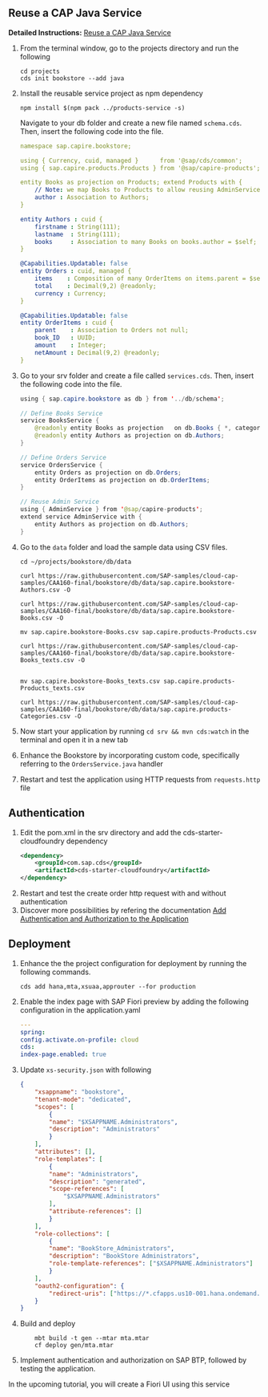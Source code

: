 ## Reuse a CAP Java Service
 **Detailed Instructions:**  [Reuse a CAP Java Service](https://developers.sap.com/tutorials/cp-cap-java-service-reuse.html)
 

1. From the terminal window, go to the projects directory and run the following
    ```console
    cd projects
    cds init bookstore --add java
    ```
2. Install the reusable service project as npm dependency
    ```console
    npm install $(npm pack ../products-service -s)
    ```

    Navigate to your db folder and create a new file named `schema.cds`. Then, insert the following code into the file.
    ```yml
    namespace sap.capire.bookstore;

    using { Currency, cuid, managed }      from '@sap/cds/common';
    using { sap.capire.products.Products } from '@sap/capire-products';

    entity Books as projection on Products; extend Products with {
        // Note: we map Books to Products to allow reusing AdminService as is
        author : Association to Authors;
    }

    entity Authors : cuid {
        firstname : String(111);
        lastname  : String(111);
        books     : Association to many Books on books.author = $self;
    }

    @Capabilities.Updatable: false
    entity Orders : cuid, managed {
        items    : Composition of many OrderItems on items.parent = $self;
        total    : Decimal(9,2) @readonly;
        currency : Currency;
    }

    @Capabilities.Updatable: false
    entity OrderItems : cuid {
        parent    : Association to Orders not null;
        book_ID   : UUID;
        amount    : Integer;
        netAmount : Decimal(9,2) @readonly;
    }

    ```
3. Go to your srv folder and create a file called `services.cds`. Then, insert the following code into the file.
    ```java
    using { sap.capire.bookstore as db } from '../db/schema';

    // Define Books Service
    service BooksService {
        @readonly entity Books as projection   on db.Books { *, category as genre } excluding { category, createdBy, createdAt, modifiedBy, modifiedAt };
        @readonly entity Authors as projection on db.Authors;
    }

    // Define Orders Service
    service OrdersService {
        entity Orders as projection on db.Orders;
        entity OrderItems as projection on db.OrderItems;
    }

    // Reuse Admin Service
    using { AdminService } from '@sap/capire-products';
    extend service AdminService with {
        entity Authors as projection on db.Authors;
    }

    ```
4. Go to the `data` folder and load the sample data using CSV files.
    ```shell
    cd ~/projects/bookstore/db/data

    curl https://raw.githubusercontent.com/SAP-samples/cloud-cap-samples/CAA160-final/bookstore/db/data/sap.capire.bookstore-Authors.csv -O

    curl https://raw.githubusercontent.com/SAP-samples/cloud-cap-samples/CAA160-final/bookstore/db/data/sap.capire.bookstore-Books.csv -O

    mv sap.capire.bookstore-Books.csv sap.capire.products-Products.csv

    curl https://raw.githubusercontent.com/SAP-samples/cloud-cap-samples/CAA160-final/bookstore/db/data/sap.capire.bookstore-Books_texts.csv -O

    
    mv sap.capire.bookstore-Books_texts.csv sap.capire.products-Products_texts.csv

    curl https://raw.githubusercontent.com/SAP-samples/cloud-cap-samples/CAA160-final/bookstore/db/data/sap.capire.products-Categories.csv -O

    ```

5. Now start your application by running `cd srv && mvn cds:watch` in the terminal and open it in a new tab   

6. Enhance the Bookstore by incorporating custom code, specifically referring to the `OrdersService.java` handler 
7. Restart and test the application using HTTP requests from `requests.http` file
    
## Authentication 

1. Edit the pom.xml in the srv directory and add the cds-starter-cloudfoundry dependency 
    ```xml
    <dependency>
        <groupId>com.sap.cds</groupId>
        <artifactId>cds-starter-cloudfoundry</artifactId>
    </dependency>
    ```
2. Restart and test the create order http request with and without authentication
3. Discover more possibilities by refering the documentation  [Add Authentication and Authorization to the Application](https://developers.sap.com/tutorials/cp-cap-java-security-local.html)

## Deployment
1. Enhance the the project configuration for deployment by running the following commands.
    ```shell
    cds add hana,mta,xsuaa,approuter --for production
    ```

2. Enable the index page with SAP Fiori preview by adding the following configuration in the application.yaml
    ```yml
    ---
    spring:
    config.activate.on-profile: cloud
    cds:
    index-page.enabled: true
    ```
3. Update `xs-security.json` with following
    ```json
    {
        "xsappname": "bookstore",
        "tenant-mode": "dedicated",
        "scopes": [
            {
            "name": "$XSAPPNAME.Administrators",
            "description": "Administrators"
            }
        ],
        "attributes": [],
        "role-templates": [
            {
            "name": "Administrators",
            "description": "generated",
            "scope-references": [
                "$XSAPPNAME.Administrators"
            ],
            "attribute-references": []
            }
        ],
        "role-collections": [
            {
            "name": "BookStore_Administrators",
            "description": "BookStore Administrators",
            "role-template-references": ["$XSAPPNAME.Administrators"]
            }
        ],
        "oauth2-configuration": {
            "redirect-uris": ["https://*.cfapps.us10-001.hana.ondemand.com/**"]
        }
    }
    ```
4. Build and deploy 
    ```shell
        mbt build -t gen --mtar mta.mtar
        cf deploy gen/mta.mtar
    ```
5. Implement authentication and authorization on SAP BTP, followed by testing the application.

In the upcoming tutorial, you will create a Fiori UI using this service
